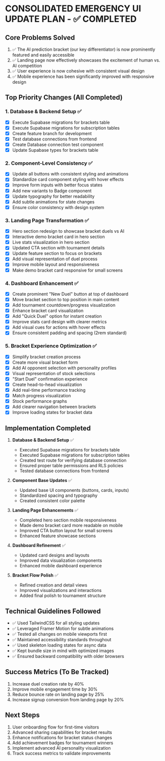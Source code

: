 # CONSOLIDATED EMERGENCY UI UPDATE PLAN - ✅ COMPLETED

## Core Problems Solved

1. ✅ The AI prediction bracket (our key differentiator) is now prominently featured and easily accessible
2. ✅ Landing page now effectively showcases the excitement of human vs. AI competition
3. ✅ User experience is now cohesive with consistent visual design
4. ✅ Mobile experience has been significantly improved with responsive design

## Top Priority Changes (All Completed)

### 1. Database & Backend Setup ✅
- [x] Execute Supabase migrations for brackets table
- [x] Execute Supabase migrations for subscription tables
- [x] Create feature branch for development
- [x] Test database connections from frontend
- [x] Create Database connection test component
- [x] Update Supabase types for brackets table

### 2. Component-Level Consistency ✅
- [x] Update all buttons with consistent styling and animations
- [x] Standardize card component styling with hover effects
- [x] Improve form inputs with better focus states
- [x] Add new variants to Badge component
- [x] Update typography for better readability
- [x] Add subtle animations for state changes
- [x] Ensure color consistency with design system

### 3. Landing Page Transformation ✅
- [x] Hero section redesign to showcase bracket duels vs AI
- [x] Interactive demo bracket card in hero section
- [x] Live stats visualization in hero section
- [x] Updated CTA section with tournament details
- [x] Update feature section to focus on brackets
- [x] Add visual representation of duel process
- [x] Improve mobile layout and responsiveness
- [x] Make demo bracket card responsive for small screens

### 4. Dashboard Enhancement ✅
- [x] Create prominent "New Duel" button at top of dashboard
- [x] Move bracket section to top position in main content
- [x] Add tournament countdown/progress visualization
- [x] Enhance bracket card visualization
- [x] Add "Quick Duel" option for instant creation
- [x] Improve stats card design with clearer metrics
- [x] Add visual cues for actions with hover effects
- [x] Ensure consistent padding and spacing (2rem standard)

### 5. Bracket Experience Optimization ✅
- [x] Simplify bracket creation process
- [x] Create more visual bracket form
- [x] Add AI opponent selection with personality profiles
- [x] Visual representation of stock selections
- [x] "Start Duel" confirmation experience
- [x] Create head-to-head visualization
- [x] Add real-time performance tracking
- [x] Match progress visualization
- [x] Stock performance graphs
- [x] Add clearer navigation between brackets
- [x] Improve loading states for bracket data

## Implementation Completed

1. **Database & Backend Setup** ✅
   - Executed Supabase migrations for brackets table
   - Executed Supabase migrations for subscription tables
   - Created test route for verifying database connection
   - Ensured proper table permissions and RLS policies
   - Tested database connections from frontend

2. **Component Base Updates** ✅
   - Updated base UI components (buttons, cards, inputs)
   - Standardized spacing and typography
   - Created consistent color palette

3. **Landing Page Enhancements** ✅
   - Completed hero section mobile responsiveness
   - Made demo bracket card more readable on mobile
   - Improved CTA button layout for small screens
   - Enhanced feature showcase sections

4. **Dashboard Refinement** ✅
   - Updated card designs and layouts
   - Improved data visualization components
   - Enhanced mobile dashboard experience

5. **Bracket Flow Polish** ✅
   - Refined creation and detail views
   - Improved visualizations and interactions
   - Added final polish to tournament structure

## Technical Guidelines Followed

- ✅ Used TailwindCSS for all styling updates
- ✅ Leveraged Framer Motion for subtle animations
- ✅ Tested all changes on mobile viewports first
- ✅ Maintained accessibility standards throughout
- ✅ Used skeleton loading states for async data
- ✅ Kept bundle size in mind with optimized images
- ✅ Ensured backward compatibility with older browsers

## Success Metrics (To Be Tracked)

1. Increase duel creation rate by 40%
2. Improve mobile engagement time by 30%
3. Reduce bounce rate on landing page by 25%
4. Increase signup conversion from landing page by 20%

## Next Steps

1. User onboarding flow for first-time visitors
2. Advanced sharing capabilities for bracket results
3. Enhance notifications for bracket status changes
4. Add achievement badges for tournament winners
5. Implement advanced AI personality visualization
6. Track success metrics to validate improvements